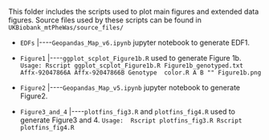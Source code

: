 This folder includes the scripts used to plot main figures and extended data figures. Source files used by these scripts can be found in `UKBiobank_mtPheWas/source_files/`


- `EDFs`
    |----`Geopandas_Map_v6.ipynb` jupyter notebook to generate EDF1.

- `Figure1`
    |----`ggplot_scplot_Figure1b.R` used to generate Figure 1b. 
          ```Usage: Rscript ggplot_scplot_Figure1b.R Figure1b_genotyped.txt Affx-92047866A Affx-92047866B Genotype  color.R A B "" Figure1b.png```
- `Figure2`
   |----`Geopandas_Map_v5.ipynb` jupyter notebook to generate Figure2.

- `Figure3_and_4`
   |----`plotfins_fig3.R` and `plotfins_fig4.R` used to generate Figure3 and 4. 
        ```Usage: 
                 Rscript plotfins_fig3.R
                 Rscript plotfins_fig4.R
        ```

